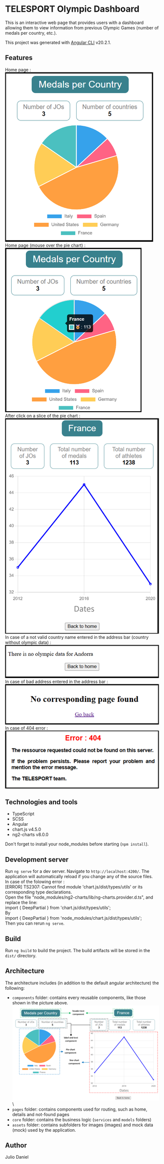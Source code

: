 # TELESPORT Olympic Dashboard

This is an interactive web page that provides users with a dashboard allowing them to view information from previous Olympic Games (number of medals per country, etc.).

This project was generated with [Angular CLI](https://github.com/angular/angular-cli) v20.2.1. 

## Features

Home page :\
![Home page chart](src/assets/images/homePage.png)\
Home page (mouse over the pie chart) :\
![Home page chart mouse over](src/assets/images/homePageMouseOver.png)\
After click on a slice of the pie chart :\
![Home page chart mouse over](src/assets/images/detailsPage.png)\
In case of a not valid country name entered in the address bar (country without olympic data) :\
![No data country](src/assets/images/noDataCountry.png)\
In case of bad address entered in the address bar :\
![Page not found](src/assets/images/pageNotFound.png)\
In case of 404 error :\
![404 error](src/assets/images/404Error.png)


## Technologies and tools
- TypeScript
- SCSS 
- Angular
- chart.js v4.5.0
- ng2-charts v8.0.0

Don't forget to install your node_modules before starting (`npm install`).


## Development server

Run `ng serve` for a dev server. Navigate to `http://localhost:4200/`. The application will automatically reload if you change any of the source files.\
In case of the folowing error :\
[ERROR] TS2307: Cannot find module 'chart.js/dist/types/utils' or its corresponding type declarations.\
Open the file "node_modules/ng2-charts/lib/ng-charts.provider.d.ts", and replace the line:\
import { DeepPartial } from 'chart.js/dist/types/utils';\
By\
import { DeepPartial } from 'node_modules/chart.js/dist/types/utils';\
Then you can rerun `ng serve`.


## Build

Run `ng build` to build the project. The build artifacts will be stored in the `dist/` directory.


## Architecture

The architecture includes (in addition to the default angular architecture) the following:

- `components` folder: contains every reusable components, like those shown in the picture above.   
![components](src/assets/images/components.png)\
- `pages` folder: contains components used for routing, such as home, details and not-found pages
- `core` folder: contains the business logic (`services` and `models` folders)
- `assets` folder: contains subfolders for images (images) and mock data (mock) used by the application.  

## Author

Julio Daniel
